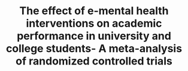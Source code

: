 --- 
abstract: '' 
authors: 
 - F Bolinski
 -  N Boumparis
 -  A Kleiboer
 -  P Cuijpers
 -  admin
 -  H Riper
doi: '' 
featured: false 
publication: '*Internet Interventions*, 128' 
publication_short: '' 
publishDate: '2020-01-01' 
title: 'The effect of e-mental health interventions on academic performance in university and college students- A meta-analysis of randomized controlled trials' 
url_code: '' 
url_dataset: '' 
url_pdf: '' 
url_poster: '' 
url_project: '' 
url_slides: '' 
url_source: '' 
url_video: '' 
---